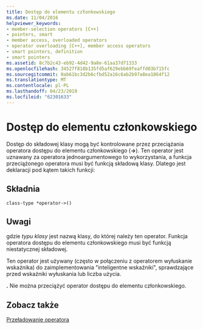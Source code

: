 ```yaml
---
title: Dostęp do elementu członkowskiego
ms.date: 11/04/2016
helpviewer_keywords:
- member-selection operators [C++]
- pointers, smart
- member access, overloaded operators
- operator overloading [C++], member access operators
- smart pointers, definition
- smart pointers
ms.assetid: 8c7b2c43-eb92-4d42-9a8e-61aa37d71333
ms.openlocfilehash: 34527f818b135fd5af629ebb69feaffd03b715fc
ms.sourcegitcommit: 0ab61bc3d2b6cfbd52a16c6ab2b97a8ea1864f12
ms.translationtype: MT
ms.contentlocale: pl-PL
ms.lasthandoff: 04/23/2019
ms.locfileid: "62301633"
---
```

# <a name="member-access"></a>Dostęp do elementu członkowskiego

Dostęp do składowej klasy mogą być kontrolowane przez przeciążania operatora dostępu do elementu członkowskiego (**->**). Ten operator jest uznawany za operatora jednoargumentowego to wykorzystania, a funkcja przeciążonego operatora musi być funkcją składową klasy. Dlatego jest deklaracji pod kątem takich funkcji:

## <a name="syntax"></a>Składnia

```
class-type *operator->()
```

## <a name="remarks"></a>Uwagi

gdzie *typu klasy* jest nazwą klasy, do której należy ten operator. Funkcja operatora dostępu do elementu członkowskiego musi być funkcją niestatycznej składowej.

Ten operator jest używany (często w połączeniu z operatorem wyłuskanie wskaźnika) do zaimplementowania "inteligentne wskaźniki", sprawdzające przed wskaźniki wyłuskania lub liczba użycia.

**.** Nie można przeciążyć operator dostępu do elementu członkowskiego.

## <a name="see-also"></a>Zobacz także

[Przeładowanie operatora](../cpp/operator-overloading.md)